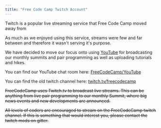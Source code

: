 ```yaml
---
title: "Free Code Camp Twitch Account"
---
```


Twitch is a popular live streaming service that Free Code Camp moved away from

As much as we enjoyed using this service, streams were few and far between and therefore it wasn't serving it's purpose.

We have decided to move our focus onto using [YouTube](https://www.youtube.com/freecodecamp) for broadcasting our monthly summits and pair programming as well as uploading tutorials and hikes.

You can find our YouTube chat room here: [FreeCodeCamp/YouTube](https://gitter.im/FreeCodeCamp/YouTube)

You can find the old twitch channel here: [twitch.tv/freecodecamp](https://www.twitch.tv/freecodecamp)

~~FreeCodeCamp uses Twitch.tv to broadcast live streams. This can be anything from live pair programming to our monthly Summit, where big news events and new developments are announced.~~

~~All levels of coders are encouraged to stream on the FreeCodeCamp twitch channel. If this is something that would interest you, please contact the twitch mods on gitter.~~
